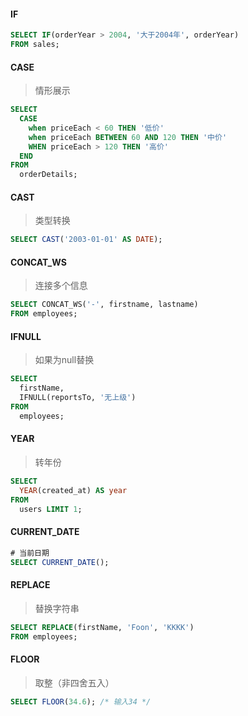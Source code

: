 #### IF
```sql
SELECT IF(orderYear > 2004, '大于2004年', orderYear) 
FROM sales;
```

#### CASE
> 情形展示
```sql
SELECT
  CASE
    when priceEach < 60 THEN '低价'
    when priceEach BETWEEN 60 AND 120 THEN '中价'
    WHEN priceEach > 120 THEN '高价'
  END
FROM
  orderDetails;
```


#### CAST
> 类型转换
```sql
SELECT CAST('2003-01-01' AS DATE);
```


#### CONCAT_WS
> 连接多个信息

```sql
SELECT CONCAT_WS('-', firstname, lastname)
FROM employees;
```


#### IFNULL
> 如果为null替换

```sql
SELECT
  firstName,
  IFNULL(reportsTo, '无上级')
FROM
  employees;
```


#### YEAR
> 转年份
```sql
SELECT
  YEAR(created_at) AS year
FROM
  users LIMIT 1;
```


#### CURRENT_DATE
```sql
# 当前日期
SELECT CURRENT_DATE();
```


#### REPLACE
> 替换字符串
```sql
SELECT REPLACE(firstName, 'Foon', 'KKKK') 
FROM employees;
```


#### FLOOR
> 取整（非四舍五入）
```sql
SELECT FLOOR(34.6); /* 输入34 */
```





